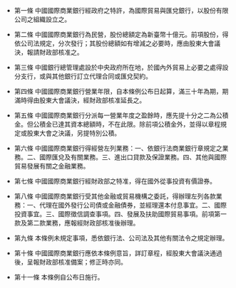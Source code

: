 * 第一條 中國國際商業銀行經政府之特許，為國際貿易與匯兌銀行，以股份有限公司之組織設立之。

* 第二條 中國國際商業銀行為民營，股份總額定為新臺幣十億元。前項股份，得依公司法規定，分次發行；其股份總額如有增減之必要時，應由股東大會議決，報請財政部核准之。

* 第三條 中國銀行總管理處設於中央政府所在地，於國內外貿易上必要之處得設分支行，或與其他銀行訂立代理合同或匯兌契約。

* 第四條 中國國際商業銀行營業年限，自本條例公布日起算，滿三十年為期，期滿時得由股東大會議決，經財政部核准延長之。

* 第五條 中國國際商業銀行分派每一營業年度之盈餘時，應先提十分之二為公積金。但公積金已達其資本總額時，不在此限。除前項公積金外，並得以章程規定或股東大會之決議，另提特別公積。

* 第六條 中國國際商業銀行得經營左列業務：一、依銀行法商業銀行章規定之業務。二、國際匯兌及有關業務。三、進出口貸款及保證業務。四、其他與國際貿易發展有關之金融業務。

* 第七條 中國國際商業銀行經財政部之特准，得在國外從事投資有價證券。

* 第八條 中國國際商業銀行受其他金融或貿易機構之委託，得辦理左列各款業務：一、代理在國外發行公司債或金融債券，並經理還本付息事宜。二、國際投資事宜。三、國際徵信調查事項。四、發展及扶助國際貿易事項。前項第一款及第二款業務，應報經財政部核准後辦理。

* 第九條 本條例未規定事項，悉依銀行法、公司法及其他有關法令之規定辦理。

* 第十條 中國國際商業銀行應依本條例意旨，詳訂章程，經股東大會議決通過後，呈報財政部核准備案；修正時亦同。

* 第十一條 本條例自公布日施行。

